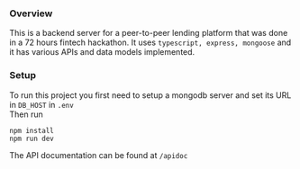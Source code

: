 ### Overview
This is a backend server for a peer-to-peer lending platform that was done in a 72 hours fintech hackathon. It uses `typescript, express, mongoose` and it has various APIs and data models implemented.

### Setup

To run this project you first need to setup a mongodb server and set its URL in `DB_HOST` in `.env` \
Then run
```
npm install
npm run dev
```
The API documentation can be found at `/apidoc`

